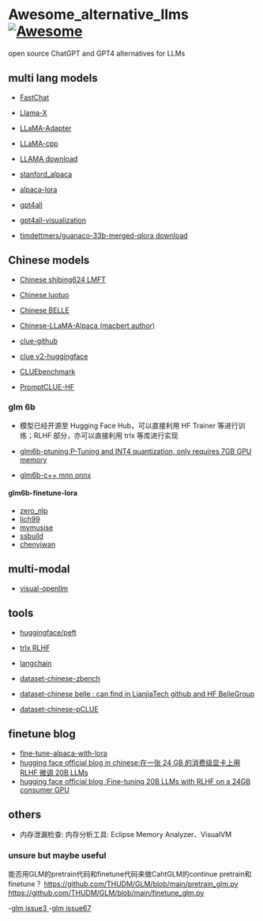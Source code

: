 # Awesome_alternative_llms[![Awesome](https://awesome.re/badge.svg)](https://awesome.re)
open source ChatGPT and GPT4 alternatives for LLMs

 
## multi lang models
- [FastChat](https://github.com/lm-sys/FastChat)

- [Llama-X](https://github.com/AetherCortex/Llama-X)

- [LLaMA-Adapter](https://github.com/ZrrSkywalker/LLaMA-Adapter)

- [LLaMA-cpp](https://github.com/ggerganov/llama.cpp)

- [LLAMA download](https://github.com/shawwn/llama-dl)

- [stanford_alpaca](https://github.com/tatsu-lab/stanford_alpaca)

- [alpaca-lora](https://github.com/tloen/alpaca-lora)

- [gpt4all](https://github.com/nomic-ai/gpt4all)

- [gpt4all-visualization](https://atlas.nomic.ai/map/gpt4all_data_clean_without_p3)

- [timdettmers/guanaco-33b-merged-qlora download](https://huggingface.co/timdettmers/guanaco-33b-merged/tree/main)


## Chinese models
* [Chinese shibing624 LMFT](https://github.com/shibing624/lmft)

* [Chinese luotuo](https://github.com/LC1332/Chinese-alpaca-lora)

* [Chinese BELLE](https://github.com/LianjiaTech/BELLE)

* [Chinese-LLaMA-Alpaca (macbert author)](https://github.com/ymcui/Chinese-LLaMA-Alpaca)

* [clue-github](https://github.com/clue-ai/ChatYuan)

* [clue v2-huggingface](https://huggingface.co/spaces/ClueAI/ChatYuan-large-v2)

* [CLUEbenchmark](https://github.com/CLUEbenchmark)

* [PromptCLUE-HF](https://huggingface.co/ClueAI/PromptCLUE-base) 

### glm 6b

- 模型已经开源至 Hugging Face Hub，可以直接利用 HF Trainer 等进行训练；RLHF 部分，亦可以直接利用 trlx 等库进行实现

* [glm6b-ptuning:P-Tuning and INT4 quantization, only requires 7GB GPU memory](https://github.com/THUDM/ChatGLM-6B/blob/main/ptuning/README.md)

* [glm6b-c++ mnn onnx](https://github.com/wangzhaode/ChatGLM-MNN)

#### glm6b-finetune-lora
* [zero_nlp](https://github.com/yuanzhoulvpi2017/zero_nlp/tree/main/simple_thu_chatglm6b)
* [lich99](https://github.com/lich99/ChatGLM-finetune-LoRA)
* [mymusise](https://github.com/mymusise/ChatGLM-Tuning)
* [ssbuild](https://github.com/ssbuild/chatglm_finetuning)
* [chenyiwan](https://github.com/chenyiwan/chatglm-6b-fine-tuning)

## multi-modal 
* [visual-openllm](https://github.com/visual-openllm/visual-openllm)


## tools
* [huggingface/peft](https://github.com/huggingface/peft)

* [trlx RLHF](https://github.com/CarperAI/trlx)

* [langchain](https://github.com/hwchase17/langchain)

* [dataset-chinese-zbench](https://github.com/zhenbench/z-bench)

* [dataset-chinese belle : can find in LianjiaTech github and HF BelleGroup](https://huggingface.co/datasets/BelleGroup/generated_train_0.5M_CN)

* [dataset-chinese-pCLUE](https://github.com/CLUEbenchmark/pCLUE)

## finetune blog
* [fine-tune-alpaca-with-lora](https://replicate.com/blog/fine-tune-alpaca-with-lora?continueFlag=4ecae39885197a5c008faabbefb5c824)
* [hugging face official blog in chinese:在一张 24 GB 的消费级显卡上用 RLHF 微调 20B LLMs ](https://zhuanlan.zhihu.com/p/616346543?utm_medium=social&utm_oi=762255747382796288&utm_psn=1622284420437450752&utm_source=wechat_session&utm_id=0)
* [hugging face official blog :Fine-tuning 20B LLMs with RLHF on a 24GB consumer GPU ](https://huggingface.co/blog/trl-peft)



 
## others
-  内存泄漏检查: 内存分析工具: Eclipse Memory Analyzer、VisualVM

### unsure but maybe useful
能否用GLM的pretrain代码和finetune代码来做CahtGLM的continue pretrain和finetune？
https://github.com/THUDM/GLM/blob/main/pretrain_glm.py
https://github.com/THUDM/GLM/blob/main/finetune_glm.py

-[glm issue3 ](https://github.com/THUDM/ChatGLM-6B/issues/3)
-[glm issue67](https://github.com/THUDM/ChatGLM-6B/issues/67)
